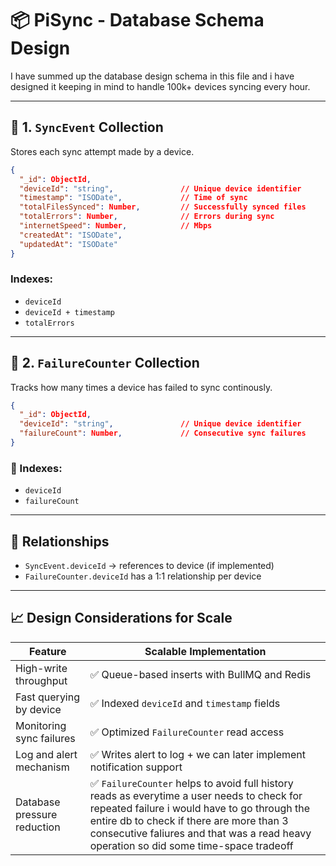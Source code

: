 # 📦 PiSync - Database Schema Design
I have summed up the database design schema in this file and i have  designed it keeping in mind to handle 100k+ devices syncing every hour.

---

## 📄 1. `SyncEvent` Collection

Stores each sync attempt made by a device.

```json
{
  "_id": ObjectId,
  "deviceId": "string",               // Unique device identifier
  "timestamp": "ISODate",             // Time of sync
  "totalFilesSynced": Number,         // Successfully synced files
  "totalErrors": Number,              // Errors during sync
  "internetSpeed": Number,            // Mbps
  "createdAt": "ISODate",
  "updatedAt": "ISODate"
}
```

### Indexes:
- `deviceId`
- `deviceId + timestamp`
- `totalErrors`

---

## 📄 2. `FailureCounter` Collection

Tracks how many times a device has failed to sync continously.

```json
{
  "_id": ObjectId,
  "deviceId": "string",               // Unique device identifier
  "failureCount": Number,             // Consecutive sync failures
}
```

### 📌 Indexes:
- `deviceId`
- `failureCount`

---

## 🧠 Relationships

- `SyncEvent.deviceId` → references to device (if implemented)
- `FailureCounter.deviceId` has a 1:1 relationship per device 

---

## 📈 Design Considerations for Scale

| Feature                        | Scalable Implementation                                                   |
|-------------------------------|----------------------------------------------------------------------------|
| High-write throughput         | ✅ Queue-based inserts with BullMQ and Redis                               |
| Fast querying by device       | ✅ Indexed `deviceId` and `timestamp` fields                              |
| Monitoring sync failures      | ✅ Optimized `FailureCounter` read access                                 |
| Log and alert mechanism       | ✅ Writes alert to log + we can later implement notification support                    |
| Database pressure reduction   | ✅ `FailureCounter` helps to avoid full history reads as everytime a user needs to check for repeated failure i would have to go through the entire db to check if there are more than 3 consecutive faliures and that was a read heavy operation so did some time-space tradeoff                    |